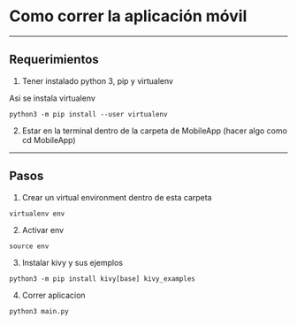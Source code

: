 # Como correr la aplicación móvil

---
## Requerimientos

1. Tener instalado python 3, pip y virtualenv

Asi se instala virtualenv
```
python3 -m pip install --user virtualenv
```

2. Estar en la terminal dentro de la carpeta de MobileApp (hacer algo como cd MobileApp)

---
## Pasos


1. Crear un virtual environment dentro de esta carpeta
```
virtualenv env
```
2. Activar env
```
source env
```
3. Instalar kivy y sus ejemplos
```
python3 -m pip install kivy[base] kivy_examples 
```

4. Correr aplicacion
```
python3 main.py 
```